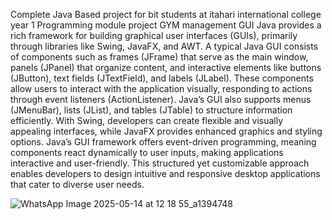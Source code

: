 Complete Java Based project for bit students at itahari international college year 1 Programming module project GYM management GUI  Java provides a rich framework for building graphical user interfaces (GUIs), primarily through libraries like Swing, JavaFX, and AWT. A typical Java GUI consists of components such as frames (JFrame) that serve as the main window, panels (JPanel) that organize content, and interactive elements like buttons (JButton), text fields (JTextField), and labels (JLabel). These components allow users to interact with the application visually, responding to actions through event listeners (ActionListener). Java’s GUI also supports menus (JMenuBar), lists (JList), and tables (JTable) to structure information efficiently. With Swing, developers can create flexible and visually appealing interfaces, while JavaFX provides enhanced graphics and styling options. Java’s GUI framework offers event-driven programming, meaning components react dynamically to user inputs, making applications interactive and user-friendly. This structured yet customizable approach enables developers to design intuitive and responsive desktop applications that cater to diverse user needs. 



![WhatsApp Image 2025-05-14 at 12 18 55_a1394748](https://github.com/user-attachments/assets/b2f07ca6-6491-4f6a-ad78-08814f2791e9)

